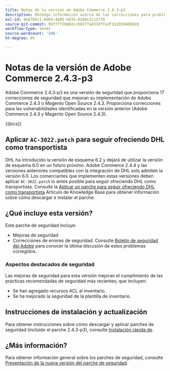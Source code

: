 ```yaml
---
title: Notas de la versión de Adobe Commerce 2.4.3-p3
description: Obtenga información acerca de las correcciones para problemas de seguridad en la versión 2.4.3-p3 de Adobe Commerce.
exl-id: 4eb784c1-0d64-4a05-b835-83d4c2c11ff8
source-git-commit: 95ffff39d82cc9027fa633dffedf15193040802d
workflow-type: tm+mt
source-wordcount: '246'
ht-degree: 0%

---
```


# Notas de la versión de Adobe Commerce 2.4.3-p3

Adobe Commerce 2.4.3-p3 es una versión de seguridad que proporciona 17 correcciones de seguridad que mejoran su implementación de Adobe Commerce 2.4.3 o Magento Open Source 2.4.3. Proporciona correcciones para las vulnerabilidades identificadas en la versión anterior (Adobe Commerce 2.4.3 y Magento Open Source 2.4.3).

{{bics}}

## Aplicar `AC-3022.patch` para seguir ofreciendo DHL como transportista

DHL ha introducido la versión de esquema 6.2 y dejará de utilizar la versión de esquema 6.0 en un futuro próximo. Adobe Commerce 2.4.4 y las versiones anteriores compatibles con la integración de DHL solo admiten la versión 6.0. Los comerciantes que implementen estas versiones deben aplicar `AC-3022.patch` lo antes posible para seguir ofreciendo DHL como transportista. Consulte la [Aplicar un parche para seguir ofreciendo DHL como transportista](https://support.magento.com/hc/en-us/articles/7707818131597-Apply-a-patch-to-continue-offering-DHL-as-shipping-carrier) Artículo de Knowledge Base para obtener información sobre cómo descargar e instalar el parche.

## ¿Qué incluye esta versión?

Este parche de seguridad incluye:

* Mejoras de seguridad
* Correcciones de errores de seguridad. Consulte [Boletín de seguridad del Adobe](https://helpx.adobe.com/security/products/magento/apsb22-38.html) para conocer la última discusión de estos problemas corregidos.

### Aspectos destacados de seguridad

Las mejoras de seguridad para esta versión mejoran el cumplimiento de las prácticas recomendadas de seguridad más recientes, que incluyen:

* Se han agregado recursos ACL al inventario.
* Se ha mejorado la seguridad de la plantilla de inventario.

## Instrucciones de instalación y actualización

Para obtener instrucciones sobre cómo descargar y aplicar parches de seguridad (incluido el parche 2.4.3-p3), consulte [Instalación rápida de](../../../installation/composer.md).

## ¿Más información?

Para obtener información general sobre los parches de seguridad, consulte [Presentación de la nueva versión del parche de seguridad](https://community.magento.com/t5/Magento-DevBlog/Introducing-the-New-Security-Patch-Release/ba-p/141287).
